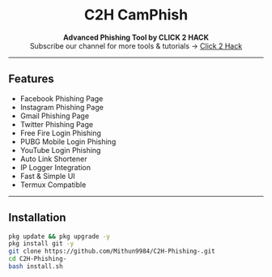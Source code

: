 <h1 align="center">C2H CamPhish</h1>
<p align="center">
<b>Advanced Phishing Tool by CLICK 2 HACK</b><br>
Subscribe our channel for more tools & tutorials → <a href="https://youtube.com/@mithun_pasi?si=audJJdkbSoKeujtg">Click 2 Hack</a>
</p>

---

## Features

- Facebook Phishing Page
- Instagram Phishing Page
- Gmail Phishing Page
- Twitter Phishing Page
- Free Fire Login Phishing
- PUBG Mobile Login Phishing
- YouTube Login Phishing
- Auto Link Shortener
- IP Logger Integration
- Fast & Simple UI
- Termux Compatible

---

## Installation

```bash
pkg update && pkg upgrade -y
pkg install git -y
git clone https://github.com/Mithun9984/C2H-Phishing-.git
cd C2H-Phishing-
bash install.sh

